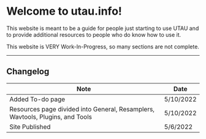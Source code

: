 # Welcome to utau.info!

This website is meant to be a guide for people just starting to use UTAU and to provide additional resources to people who do know how to use it.

This website is VERY Work-In-Progress, so many sections are not complete.

---

## Changelog

| Note | Date |
|-|-|
| Added To-do page | 5/10/2022 |
| Resources page divided into General, Resamplers, Wavtools, Plugins, and Tools | 5/10/2022 |
| Site Published | 5/6/2022 |
